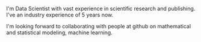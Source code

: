 I'm Data Scientist with vast experience in scientific research and publishing.
I've an industry experience of 5 years now.

I'm looking forward to collaborating with people at github on mathematical and statistical modeling,
machine learning.
